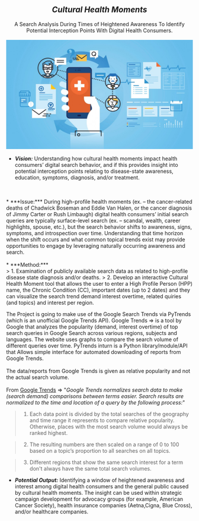 ## <center> ***Cultural Health Moments*** 
<center>A Search Analysis During Times of Heightened Awareness To Identify Potential Interception Points With Digital Health Consumers.</center>
<br>
<center><img src="Assets/DigitalHealth.jpg" width=600/></center>

* ***Vision:*** Understanding how cultural health moments impact health consumers’ digital search behavior, and if this provides insight into potential interception points relating to disease-state awareness, education, symptoms, diagnosis, and/or treatment.
<br>
<br>
* ***Issue:*** During high-profile health moments (ex. – the cancer-related deaths of Chadwick Boseman and Eddie Van Halen, or the cancer diagnosis of Jimmy Carter or Rush Limbaugh) digital health consumers’ initial search queries are typically surface-level search (ex. – scandal, wealth, career highlights, spouse, etc.), but the search behavior shifts to awareness, signs, symptoms, and introspection over time. Understanding that time horizon when the shift occurs and what common topical trends exist  may provide opportunities to engage by leveraging naturally occurring awareness and search.
<br>
<br>
* ***Method:*** <br>
> 1. Examination of publicly available search data as related to high-profile disease state diagnosis and/or deaths. 
> 2. Develop an interactive Cultural Health Moment tool that allows the user to enter a High Profile Person (HPP) name, the Chronic Condition (CC), important dates (up to 2 dates) and they can visualize the search trend demand interest overtime, related quiries (and topics) and interest per region.

The Project is going to make use of the Google Search Trends via PyTrends (which is an unofficial Google Trends API). Google Trends => is a tool by Google that analyzes the popularity (demand, interest overtime) of top search queries in Google Search across various regions, subjects and languages. The website uses graphs to compare the search volume of different queries over time. PyTrends inturn is a Python library/module/API that Allows simple interface for automated downloading of reports from Google Trends. <br>
<br>
The data/reports from Google Trends is given as relative popularity and not the actual search volume. <br> <br>
From [Google Trends]("https://support.google.com/trends/answer/4365533?hl=en") =>
"*Google Trends normalizes search data to make (search demand) comparisons between terms easier. Search results are normalized to the time and location of a query by the following process:*"

> 1. Each data point is divided by the total searches of the geography and time range it represents to compare relative popularity. Otherwise, places with the most search volume would always be ranked highest.

> 2. The resulting numbers are then scaled on a range of 0 to 100 based on a topic’s proportion to all searches on all topics.

> 3. Different regions that show the same search interest for a term don't always have the same total search volumes.

* ***Potential Output:*** Identifying a window of heightened awareness and interest among digital health consumers and the general public caused by cultural health moments. The insight can be used within strategic campaign development for advocacy groups (for example, American Cancer Society), health insurance companies  (Aetna,Cigna, Blue Cross), and/or healthcare companies.